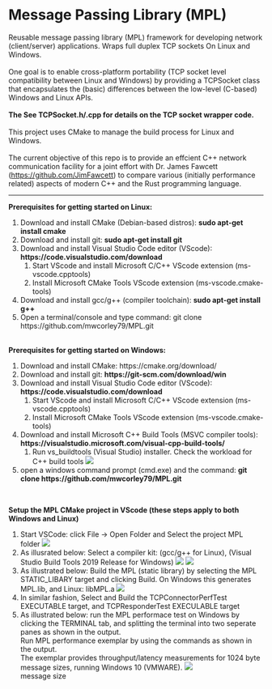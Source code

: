 # Message Passing Library (MPL) 
Reusable message passing library (MPL) framework for developing network (client/server) applications.  Wraps full duplex TCP sockets On Linux and Windows. <br> <br>
One goal is to enable cross-platform portability (TCP socket level compatibility between Linux and Windows) by providing a TCPSocket class that encapsulates the (basic) differences between the low-level (C-based) Windows and Linux APIs. <br> <br>
<b> The See TCPSocket.h/.cpp for details on the TCP socket wrapper code. </b> <br><br>
This project uses CMake to manage the build process for Linux and Windows.  <br> <br>
The current objective of this repo is to provide an effcient C++ network communication facility for a joint effort with Dr. James Fawcett (https://github.com/JimFawcett) to compare various (initially performance related) aspects of modern C++ and the Rust programming language. <hr>
<b>Prerequisites for getting started on Linux:</b>
<ol>
  <li> Download and install CMake (Debian-based distros): <b> sudo apt-get install cmake </b> </li>
  <li> Download and install git:   <b> sudo apt-get install git </b> </li>
  <li> Download and install Visual Studio Code editor (VScode): <b> https://code.visualstudio.com/download </b>
     <ol>
       <li> Start VScode and install Microsoft C/C++ VScode extension (ms-vscode.cpptools) </li>
       <li> Install Microsoft CMake Tools VScode extension (ms-vscode.cmake-tools) </li>
     </ol>
  </li>
  <li> Download and install gcc/g++ (compiler toolchain): <b> sudo apt-get install g++ </b> </li>
  <li> Open a terminal/console and type command: </b> git clone https://github.com/mwcorley79/MPL.git </b> </li>
</ol>
<br>
<b>Prerequisites for getting started on Windows:</b>
<ol>
  <li> Download and install CMake: https://cmake.org/download/</b> </li>
  <li> Download and install git:   <b> https://git-scm.com/download/win </b> </li>
  <li> Download and install Visual Studio Code editor (VScode): <b> https://code.visualstudio.com/download </b>
     <ol>
       <li> Start VScode and install Microsoft C/C++ VScode extension (ms-vscode.cpptools) </li>
       <li> Install Microsoft CMake Tools VScode extension (ms-vscode.cmake-tools) </li>
     </ol> 
  </li>
  <li> Download and install Microsoft C++ Build Tools  (MSVC compiler tools): <b> https://visualstudio.microsoft.com/visual-cpp-build-tools/ </b> 
     <ol>
       <li> Run vs_buildtools (Visual Studio) installer. Check the workload for C++ build tools 
           <img src="./png/build-tools.PNG"/>  
       </li>
     </ol>
  </li>  
  <li> open a windows command prompt (cmd.exe) and the command: <b> git clone https://github.com/mwcorley79/MPL.git </b> </li>
</ol>

<br>

<b>Setup the MPL CMake project in VScode (these steps apply to both Windows and Linux) </b>
<ol> 
  <li> Start VSCode: click File -> Open Folder and Select the project MPL folder
    <img src="./png/open_project.PNG"/>  
  </li>
  <li> As illusrated below: Select a compiler kit: (gcc/g++ for Linux), (Visual Studio Build Tools 2019 Release for Windows)  
    <img src="./png/no-kit2.PNG"/>  
    <img src="./png/vscode-windows-kit.PNG"/>  
  </li>
   <li> As illustrated below: Build the MPL (static library) by selecting the MPL STATIC_LIBARY target and clicking Build.
        On Windows this generates MPL.lib, and Linux: libMPL.a
    <img src="./png/build-MPL-target.png"/>  
  </li> 
  <li> In similar fashion, Select and Build the TCPConnectorPerfTest EXECUTABLE target, and TCPResponderTest EXECULABLE target </li>
  <li>  As illustrated below: run the MPL performace test on Windows by clicking the TERMINAL tab, and splitting the terminal into two   
        seperate panes as shown in the output. <br> Run MPL performance exemplar by using the commands as shown in the output. <br>
        The exemplar provides throughput/latency measurements for 1024 byte message sizes, running Windows 10 (VMWARE). 
   <img src="./png/perf_test_windows.png"/> 
  </li>
message size
</ol>

  
